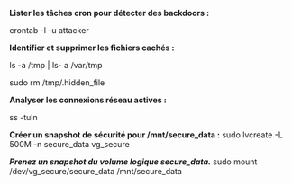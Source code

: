**Lister les tâches cron pour détecter des backdoors :**

crontab -l -u attacker

**Identifier et supprimer les fichiers cachés :**

ls -a /tmp | ls- a /var/tmp

sudo rm /tmp/.hidden_file

**Analyser les connexions réseau actives :**

ss -tuln 

**Créer un snapshot de sécurité pour /mnt/secure_data :**
sudo lvcreate -L 500M -n secure_data vg_secure


**_Prenez un snapshot du volume logique secure_data._**
sudo mount /dev/vg_secure/secure_data /mnt/secure_data